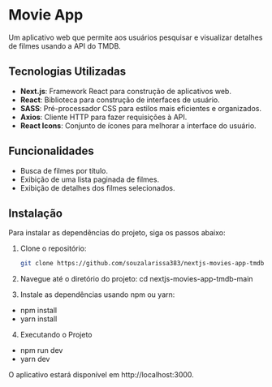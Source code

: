 # Movie App

Um aplicativo web que permite aos usuários pesquisar e visualizar detalhes de filmes usando a API do TMDB.

## Tecnologias Utilizadas

- **Next.js**: Framework React para construção de aplicativos web.
- **React**: Biblioteca para construção de interfaces de usuário.
- **SASS**: Pré-processador CSS para estilos mais eficientes e organizados.
- **Axios**: Cliente HTTP para fazer requisições à API.
- **React Icons**: Conjunto de ícones para melhorar a interface do usuário.

## Funcionalidades

- Busca de filmes por título.
- Exibição de uma lista paginada de filmes.
- Exibição de detalhes dos filmes selecionados.

## Instalação

Para instalar as dependências do projeto, siga os passos abaixo:

1. Clone o repositório:
   ```bash
   git clone https://github.com/souzalarissa383/nextjs-movies-app-tmdb-main.git
2. Navegue até o diretório do projeto:
   cd nextjs-movies-app-tmdb-main
   
3. Instale as dependências usando npm ou yarn:
- npm install
- yarn install
  
4. Executando o Projeto
- npm run dev
- yarn dev
     
O aplicativo estará disponível em http://localhost:3000.




